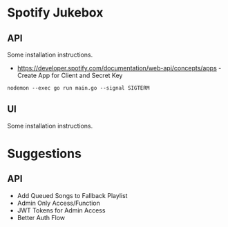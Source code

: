 # Spotify Jukebox

## API

Some installation instructions.

- https://developer.spotify.com/documentation/web-api/concepts/apps - Create App for Client and Secret Key

```nodemon --exec go run main.go --signal SIGTERM```

## UI

Some installation instructions.



# Suggestions

## API
- Add Queued Songs to Fallback Playlist
- Admin Only Access/Function
- JWT Tokens for Admin Access
- Better Auth Flow


